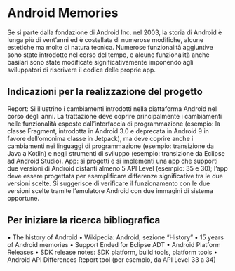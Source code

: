# Android Memories
Se si parte dalla fondazione di Android Inc. nel 2003, la storia di Android è lunga più di vent’anni ed è
costellata di numerose modifiche, alcune estetiche ma molte di natura tecnica. Numerose funzionalità
aggiuntive sono state introdotte nel corso del tempo, e alcune funzionalità anche basilari sono state
modificate significativamente imponendo agli sviluppatori di riscrivere il codice delle proprie app.
## Indicazioni per la realizzazione del progetto
Report: Si illustrino i cambiamenti introdotti nella piattaforma Android nel corso degli anni. La trattazione deve coprire principalmente i cambiamenti nelle funzionalità esposte dall’interfaccia di programmazione (esempio: la classe Fragment, introdotta in Android 3.0 e deprecata in Android 9 in favore
dell’omonima classe in Jetpack), ma deve coprire anche i cambiamenti nei linguaggi di programmazione
(esempio: transizione da Java a Kotlin) e negli strumenti di sviluppo (esempio: transizione da Eclipse ad
Android Studio).
App: si progetti e si implementi una app che supporti due versioni di Android distanti almeno 5 API Level
(esempio: 35 e 30); l’app deve essere progettata per esemplificare differenze significative tra le due versioni scelte. Si suggerisce di verificare il funzionamento con le due versioni scelte tramite l’emulatore
Android con due immagini di sistema opportune.
## Per iniziare la ricerca bibliografica
• The history of Android
• Wikipedia: Android, sezione “History”
• 15 years of Android memories
• Support Ended for Eclipse ADT
• Android Platform Releases
• SDK release notes: SDK platform, build tools, platform tools
• Android API Differences Report tool (per esempio, da API Level 33 a 34)
